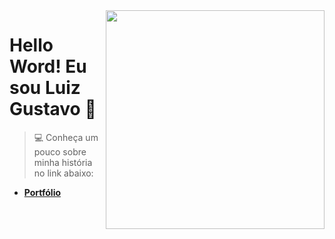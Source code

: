 <img align="right" src="https://i.pinimg.com/originals/15/e7/e3/15e7e300166c962d3b8a22f60b5cac9e.gif" width="350"/>

# **Hello Word! Eu sou Luiz Gustavo** 🚀
> 💻 Conheça um pouco sobre minha história no link abaixo:

- [**Portfólio**](https://luizgustavo77.github.io/CV/index.html)

<!--
**luizgustavo77/luizgustavo77** is a ✨ _special_ ✨ repository because its `README.md` (this file) appears on your GitHub profile.

Here are some ideas to get you started:

- 🔭 I’m currently working on ...
- 🌱 I’m currently learning ...
- 👯 I’m looking to collaborate on ...
- 🤔 I’m looking for help with ...
- 💬 Ask me about ...
- 📫 How to reach me: ...
- 😄 Pronouns: ...
- ⚡ Fun fact: ...
-->
